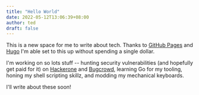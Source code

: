 ```yaml
---
title: "Hello World"
date: 2022-05-12T13:06:39+08:00
author: ted
draft: false
---
```


This is a new space for me to write about tech. Thanks to [GitHub Pages](https://pages.github.com/) and [Hugo](https://gohugo.io/) I'm able set to this up without spending a single dollar. 

I'm working on so lots stuff -- hunting security vulnerabilities (and hopefully get paid for it) on [Hackerone](https://www.hackerone.com/) and [Bugcrowd](https://www.bugcrowd.com/), learning Go for my tooling, honing my shell scripting skillz, and modding my mechanical keyboards.

I'll write about these soon!
